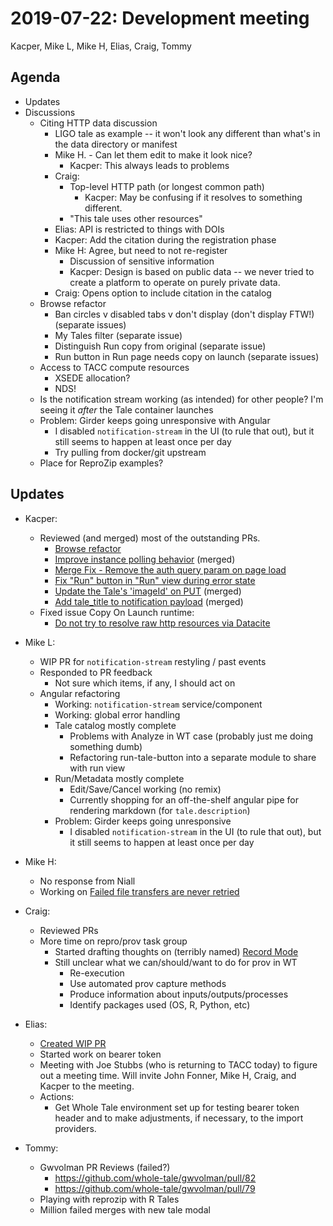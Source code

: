 2019-07-22: Development meeting
===============================
Kacper, Mike L, Mike H, Elias, Craig, Tommy

Agenda
------
* Updates
* Discussions
    * Citing HTTP data discussion
        * LIGO tale as example -- it won't look any different than what's in the data directory or manifest
        * Mike H. - Can let them edit to make it look nice?
            * Kacper: This always leads to problems
        * Craig: 
            * Top-level HTTP path (or longest common path)
                * Kacper: May be confusing if it resolves to something different.
            * "This tale uses other resources"
        * Elias: API is restricted to things with DOIs
        * Kacper: Add the citation during the registration phase
        * Mike H: Agree, but need to not re-register
            * Discussion of sensitive information
            * Kacper: Design is based on public data -- we never tried to create a platform to operate on purely private data.
        * Craig: Opens option to include citation in the catalog
    * Browse refactor
        * Ban circles v disabled tabs v don't display (don't display FTW!) (separate issues)
        * My Tales filter (separate issue)
        * Distinguish Run copy from original (separate issue)
        * Run button in Run page needs copy on launch (separate issues)
    * Access to TACC compute resources
        * XSEDE allocation?
        * NDS!
    * Is the notification stream working (as intended) for other people? I'm seeing it _after_ the Tale container launches
    * Problem: Girder keeps going unresponsive with Angular
        * I disabled `notification-stream` in the UI (to rule that out), but it still seems to happen at least once per day
        * Try pulling from docker/git upstream
    * Place for ReproZip examples?


Updates
-------
* Kacper:
    * Reviewed (and merged) most of the outstanding PRs.
        * [Browse refactor](https://github.com/whole-tale/dashboard/pull/478)
        * [Improve instance polling behavior](https://github.com/whole-tale/dashboard/pull/493) (merged)
        * [Merge Fix - Remove the auth query param on page load](https://github.com/whole-tale/dashboard/pull/494)
        * [Fix "Run" button in "Run" view during error state](https://github.com/whole-tale/dashboard/pull/502)
        * [Update the Tale's 'imageId' on PUT](https://github.com/whole-tale/girder_wholetale/pull/329) (merged)
        * [Add tale_title to notification payload](https://github.com/whole-tale/girder_wholetale/pull/330) (merged)
    * Fixed issue Copy On Launch runtime:
        * [Do not try to resolve raw http resources via Datacite](https://github.com/whole-tale/girder_wholetale/pull/328)
* Mike L:
    * WIP PR for `notification-stream` restyling / past events
    * Responded to PR feedback
        * Not sure which items, if any, I should act on
    * Angular refactoring
        * Working: `notification-stream` service/component
        * Working: global error handling
        * Tale catalog mostly complete
            * Problems with Analyze in WT case (probably just me doing something dumb)
            * Refactoring run-tale-button into a separate module to share with run view
        * Run/Metadata mostly complete
            * Edit/Save/Cancel working (no remix)
            * Currently shopping for an off-the-shelf angular pipe for rendering markdown (for `tale.description`)
        * Problem: Girder keeps going unresponsive
            * I disabled `notification-stream` in the UI (to rule that out), but it still seems to happen at least once per day
* Mike H:
    * No response from Niall
    * Working on [Failed file transfers are never retried](https://github.com/whole-tale/girder_wt_data_manager/issues/41)
* Craig:
    * Reviewed PRs
    * More time on repro/prov task group
        * Started drafting thoughts on (terribly named) [Record Mode](https://docs.google.com/document/d/1GcWDs8FwnWDA-DJKu3z24ojNVKl5JnJ4liYZgLHZIDg/)
        * Still unclear what we can/should/want to do for prov in WT
            * Re-execution
            * Use automated prov capture methods
            * Produce information about inputs/outputs/processes
            * Identify packages used (OS, R, Python, etc)
* Elias:
    * [Created WIP PR](https://github.com/whole-tale/girder_wholetale/pull/331)
    * Started work on bearer token
    * Meeting with Joe Stubbs (who is returning to TACC today) to figure out a meeting time. Will invite John Fonner, Mike H, Craig, and Kacper to the meeting.
    * Actions:
        * Get Whole Tale environment set up for testing bearer token header and to make adjustments, if necessary, to the import providers.

* Tommy:
    * Gwvolman PR Reviews (failed?)
        * https://github.com/whole-tale/gwvolman/pull/82
        * https://github.com/whole-tale/gwvolman/pull/79
    * Playing with reprozip with R Tales
    * Million failed merges with new tale modal
